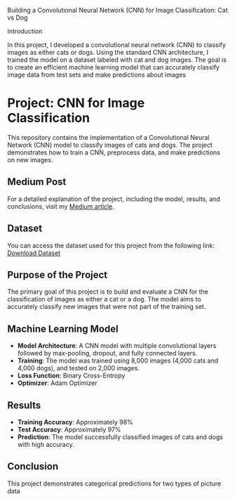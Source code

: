 Building a Convolutional Neural Network (CNN) for Image Classification: Cat vs Dog

Introduction

In this project, I developed a convolutional neural network (CNN) to classify images as either cats or dogs. Using the standard CNN architecture, I trained the model on a dataset labeled with cat and dog images. The goal is to create an efficient machine learning model that can accurately classify image data from test sets and make predictions about images

# Project: CNN for Image Classification

This repository contains the implementation of a Convolutional Neural Network (CNN) model to classify images of cats and dogs. The project demonstrates how to train a CNN, preprocess data, and make predictions on new images.

## Medium Post
For a detailed explanation of the project, including the model, results, and conclusions, visit my [Medium article](https://medium.com/@zhangshirui24).

## Dataset
You can access the dataset used for this project from the following link:
[Download Dataset](https://drive.google.com/drive/folders/1t7Ic6EOIKqPD3nZlBZ0yq-ggSnEWLR?usp=share_link)

## Purpose of the Project
The primary goal of this project is to build and evaluate a CNN for the classification of images as either a cat or a dog. The model aims to accurately classify new images that were not part of the training set.

## Machine Learning Model
- **Model Architecture**: A CNN model with multiple convolutional layers followed by max-pooling, dropout, and fully connected layers.
- **Training**: The model was trained using 8,000 images (4,000 cats and 4,000 dogs), and tested on 2,000 images.
- **Loss Function**: Binary Cross-Entropy
- **Optimizer**: Adam Optimizer

## Results
- **Training Accuracy**: Approximately 98%
- **Test Accuracy**: Approximately 97%
- **Prediction**: The model successfully classified images of cats and dogs with high accuracy.

## Conclusion
This project demonstrates categorical predictions for two types of picture data
